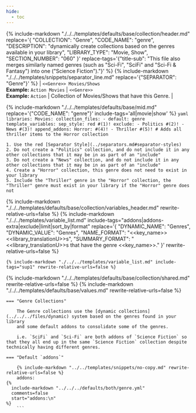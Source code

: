 ```yaml
---
hide:
  - toc
---
```

{%
    include-markdown "./../../templates/defaults/base/collection/header.md"
    replace='{
        "COLLECTION": "Genre", 
        "CODE_NAME": "genre",
        "DESCRIPTION": "dynamically create collections based on the genres available in your library",
        "LIBRARY_TYPE": "Movie, Show", 
        "SECTION_NUMBER": "060"
    }'
    replace-tags='{"title-sub": "This file also merges similarly named genres (such as \"Sci-Fi\", \"SciFi\" and \"Sci-Fi & Fantasy\") into one (\"Science Fiction\")."}'
%}
{% include-markdown "./../../templates/snippets/separator_line.md" replace='{"SEPARATOR": "Genre"}' %}
| `<<Genre>> Movies/Shows`<br>**Example:** `Action Movies` | `<<Genre>>`<br>**Example:** `Action` | Collection of Movies/Shows that have this Genre. |

{% include-markdown "./../../templates/defaults/base/mid.md" replace='{"CODE_NAME": "genre"}' include-tags='all|movie|show' %}
    ```yaml
    libraries:
      Movies:
        collection_files:
          - default: genre
            template_variables:
              sep_style: red #(1)!
              exclude:
                - Politics #(2)!
                - News #(3)!
              append_addons:
                Horror: #(4)!
                  - Thriller #(5)! # Adds all thriller items to the Horror collection
    ```

    1. Use the red [Separator Style](../separators.md#separator-styles)
    2. Do not create a "Politics" collection, and do not include it in any other collections that it may be in as part of an "include"
    3. Do not create a "News" collection, and do not include it in any other collections that it may be in as part of an "include"
    4. Create a "Horror" collection, this genre does not need to exist in your library
    5. Include the "Thriller" genre in the "Horror" collection, the "Thriller" genre must exist in your library if the "Horror" genre does not

{% include-markdown "./../../templates/defaults/base/collection/variables_header.md" rewrite-relative-urls=false %}
    {%
        include-markdown "./../../templates/variable_list.md"
        include-tags="addons|addons-extra|exclude|limit|sort_by|format"
        replace='{
            "DYNAMIC_NAME": "Genres", 
            "DYNAMIC_VALUE": "Genres",
            "NAME_FORMAT": "<<key_name>> <<library_translationU>>s",
            "SUMMARY_FORMAT": "<<library_translationU>>s that have the genre <<key_name>>."
        }'
        rewrite-relative-urls=false
    %}

    {% include-markdown "./../../templates/variable_list.md" include-tags="sup1" rewrite-relative-urls=false %}

{% include-markdown "./../../templates/defaults/base/collection/shared.md" rewrite-relative-urls=false %}
{% include-markdown "./../../templates/defaults/base/values.md" rewrite-relative-urls=false %}

    === "Genre Collections"

        The Genre collections use the [dynamic collections](../../../files/dynamic) system based on the genres found in your library
        and some default addons to consolidate some of the genres.

        i.e. `SciFi` and `Sci-Fi` are both addons of `Science Fiction` so that they all end up in the same `Science Fiction` collection despite technically having different genres.

    === "Default `addons`"
    
        {% include-markdown "../../templates/snippets/no-copy.md" rewrite-relative-urls=false %}
        addons: 
    {%    
      include-markdown "../../../defaults/both/genre.yml" 
      comments=false
      start="addons:\n"
    %}
        ```
